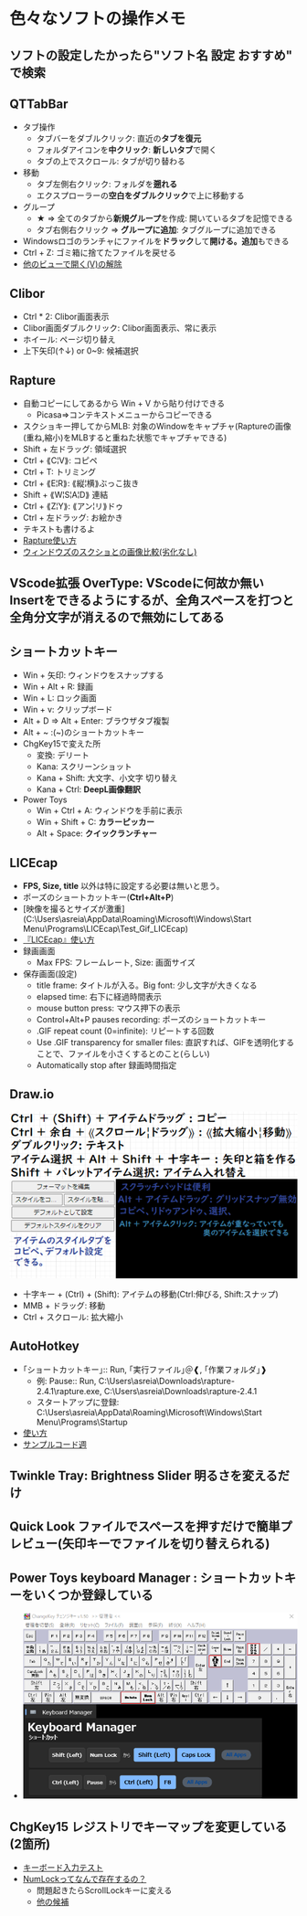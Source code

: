 # 色々なソフトの操作メモ

## ソフトの設定したかったら"ソフト名 設定 おすすめ" で検索

## QTTabBar

- タブ操作
  - タブバーをダブルクリック: 直近の**タブを復元**
  - フォルダアイコンを**中クリック**: **新しいタブ**で開く
  - タブの上でスクロール: タブが切り替わる
- 移動  
  - タブ左側右クリック: フォルダを**遡れる**
  - エクスプローラーの**空白をダブルクリック**で上に移動する
- グループ  
  - ★ => 全てのタブから**新規グループ**を作成: 開いているタブを記憶できる
  - タブ右側右クリック => **グループに追加**: タブグループに追加できる
- Windowsロゴのランチャにファイルを**ドラック**して**開ける。追加**もできる
- Ctrl + Z: ゴミ箱に捨てたファイルを戻せる
- [他のビューで開く(V)の解除](images\QTTabBar.png)

## Clibor

- Ctrl * 2: Clibor画面表示
- Clibor画面ダブルクリック: Clibor画面表示、常に表示
- ホイール: ページ切り替え
- 上下矢印(↑↓) or 0~9: 候補選択

## Rapture

- 自動コピーにしてあるから Win + V から貼り付けできる
  - Picasa=>コンテキストメニューからコピーできる
- スクショキー押してからMLB: 対象のWindowをキャプチャ(Raptureの画像(重ね,縮小)をMLBすると重ねた状態でキャプチャできる)
- Shift + 左ドラッグ: 領域選択
- Ctrl + ⟪C¦V⟫: コピペ
- Ctrl + T: トリミング
- Ctrl + ⟪E¦R⟫: ⟪縦¦横⟫ぶっこ抜き
- Shift + ⟪W¦S¦A¦D⟫ 連結
- Ctrl + ⟪Z¦Y⟫: ⟪アン¦リ⟫ドゥ
- Ctrl + 左ドラッグ: お絵かき
- テキストも書けるよ
- [Rapture使い方](https://freesoft-100.com/review/rapture.html)
- [ウィンドウズのスクショとの画像比較(劣化なし)](C:\Users\asreia\Downloads\rapture-2.4.1\ウィンドウズのスクショとの画像比較)

## VScode拡張 OverType: VScodeに何故か無いInsertをできるようにするが、全角スペースを打つと全角分文字が消えるので無効にしてある

## ショートカットキー

- Win + 矢印: ウィンドウをスナップする
- Win + Alt + R: 録画
- Win + L: ロック画面
- Win + v: クリップボード
- Alt + D => Alt + Enter: ブラウザタブ複製
- Alt + ~ :(~)のショートカットキー
- ChgKey15で変えた所
  - 変換: デリート
  - Kana: スクリーンショット
  - Kana + Shift: 大文字、小文字 切り替え
  - Kana + Ctrl: **DeepL画像翻訳**
- Power Toys
  - Win + Ctrl + A: ウィンドウを手前に表示
  - Win + Shift + C: **カラーピッカー**
  - Alt + Space: **クイックランチャー**

## LICEcap

- **FPS, Size, title** 以外は特に設定する必要は無いと思う。
- ポーズのショートカットキー(**Ctrl+Alt+P**)
- [映像を撮るとサイズが激重](C:\Users\asreia\AppData\Roaming\Microsoft\Windows\Start Menu\Programs\LICEcap\Test_Gif_LICEcap)
- [『LICEcap』使い方](https://report.hot-cafe.net/licecap-how-to-4361)
- 録画画面
  - Max FPS: フレームレート, Size: 画面サイズ
- 保存画面(設定)
  - title frame: タイトルが入る。Big font: 少し文字が大きくなる
  - elapsed time: 右下に経過時間表示
  - mouse button press: マウス押下の表示
  - Control+Alt+P pauses recording: ポーズのショートカットキー
  - .GIF repeat count (0=infinite): リピートする回数
  - Use .GIF transparency for smaller files: 直訳すれば、GIFを透明化することで、ファイルを小さくするとのこと(らしい)
  - Automatically stop after 録画時間指定

## Draw.io

![DrawIO使い方](DrawIO使い方.png)
- 十字キー + (Ctrl) + (Shift): アイテムの移動(Ctrl:伸びる, Shift:スナップ)
- MMB + ドラッグ: 移動
- Ctrl + スクロール: 拡大縮小

## AutoHotkey

- ｢ショートカットキー｣:: Run, ｢実行ファイル｣＠❰, ｢作業フォルダ｣❱
  - 例: Pause:: Run, C:\Users\asreia\Downloads\rapture-2.4.1\rapture.exe, C:\Users\asreia\Downloads\rapture-2.4.1
  - スタートアップに登録: C:\Users\asreia\AppData\Roaming\Microsoft\Windows\Start Menu\Programs\Startup
- [使い方](https://www.youtube.com/watch?v=APjG2RODCzc)
- [サンプルコード週](http://ahkwiki.net/SampleCodes)

## Twinkle Tray: Brightness Slider 明るさを変えるだけ

## Quick Look ファイルでスペースを押すだけで簡単プレビュー(矢印キーでファイルを切り替えられる)

## Power Toys keyboard Manager : **ショートカットキー**をいくつか**登録**している

- ![ChangeKey_Power_Toys](ChangeKey_Power_Toys.png)

## ChgKey15 **レジストリでキーマップを変更**している(2箇所)

- [キーボード入力テスト](https://www.onlinemictest.com/ja/keyboard-test/)
- [NumLockってなんで存在するの？](https://www.youtube.com/watch?v=pPwJmOMfrZQ)
  - 問題起きたらScrollLockキーに変える
  - [他の候補](https://www.youtube.com/watch?v=zyqT0vSUeiE)
